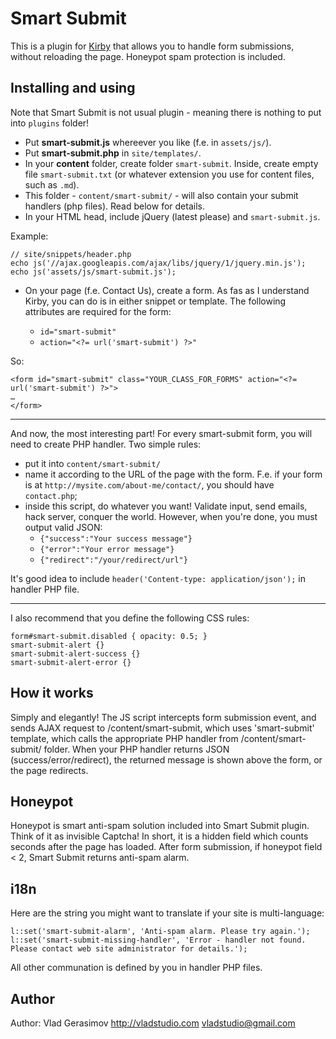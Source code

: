 # Smart Submit

This is a plugin for [Kirby](http://getkirby.com/) that allows you to handle form submissions, without reloading the page. Honeypot spam protection is included.


## Installing and using

Note that Smart Submit is not usual plugin - meaning there is nothing to put into `plugins` folder!

* Put **smart-submit.js** whereever you like (f.e. in `assets/js/`).
* Put **smart-submit.php** in `site/templates/`.
* In your **content** folder, create folder `smart-submit`. Inside, create empty file `smart-submit.txt` (or whatever extension you use for content files, such as `.md`).
* This folder - `content/smart-submit/` - will also contain your submit handlers (php files). Read below for details.
* In your HTML head, include jQuery (latest please) and `smart-submit.js`. 

Example:

	// site/snippets/header.php
	echo js('//ajax.googleapis.com/ajax/libs/jquery/1/jquery.min.js');
	echo js('assets/js/smart-submit.js');


* On your page (f.e. Contact Us), create a form. As fas as I understand Kirby, you can do is in either snippet or template. The following attributes are required for the form:

	* `id="smart-submit"`
	* `action="<?= url('smart-submit') ?>"`
	
So:

	<form id="smart-submit" class="YOUR_CLASS_FOR_FORMS" action="<?= url('smart-submit') ?>">
	…
	</form>

****

And now, the most interesting part! For every smart-submit form, you will need to create PHP handler. Two simple rules:

* put it into `content/smart-submit/`
* name it according to the URL of the page with the form. F.e. if your form is at `http://mysite.com/about-me/contact/`, you should have `contact.php`;
* inside this script, do whatever you want! Validate input, send emails, hack server, conquer the world. However, when you're done, you must output valid JSON:
	* `{"success":"Your success message"}`
	* `{"error":"Your error message"}`
	* `{"redirect":"/your/redirect/url"}`

It's good idea to include `header('Content-type: application/json');` in handler PHP file.

****	

I also recommend that you define the following CSS rules:

	form#smart-submit.disabled { opacity: 0.5; }
	smart-submit-alert {}
	smart-submit-alert-success {}
	smart-submit-alert-error {}
	
## How it works

Simply and elegantly! The JS script intercepts form submission event, and sends AJAX request to /content/smart-submit, which uses 'smart-submit' template, which calls the appropriate PHP handler from /content/smart-submit/ folder. When your PHP handler returns JSON (success/error/redirect), the returned message is shown above the form, or the page redirects.

## Honeypot

Honeypot is smart anti-spam solution included into Smart Submit plugin. Think of it as invisible Captcha! In short, it is a hidden field which counts seconds after the page has loaded. After form submission, if honeypot field < 2, Smart Submit returns anti-spam alarm.

## i18n

Here are the string you might want to translate if your site is multi-language:

	l::set('smart-submit-alarm', 'Anti-spam alarm. Please try again.');
	l::set('smart-submit-missing-handler', 'Error - handler not found. Please contact web site administrator for details.');

All other communation is defined by you in handler PHP files.
	

## Author

Author: Vlad Gerasimov <http://vladstudio.com> <vladstudio@gmail.com> 
